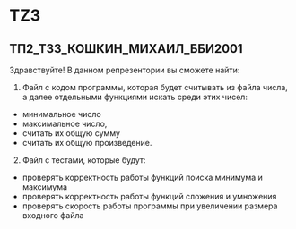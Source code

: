 # TZ3
## ТП2_ТЗ3_КОШКИН_МИХАИЛ_ББИ2001
Здравствуйте!
В данном репрезентории вы сможете найти:
1. Файл с кодом программы, которая будет считывать из файла числа, а далее отдельными функциями искать среди этих чисел:
* минимальное число
* максимальное число, 
* считать их общую сумму  
* считать их общую произведение.
2. Файл с тестами, которые будут:
* проверять корректность работы функций поиска минимума и максимума
* проверять корректность работы функций сложения и умножения
* проверять скорость работы программы при увеличении размера входного файла
